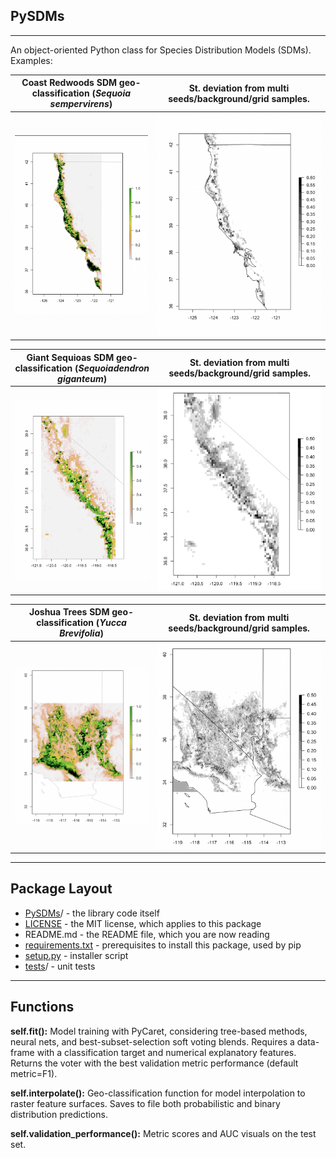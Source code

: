 ## PySDMs

---

An object-oriented Python class for Species Distribution Models (SDMs). Examples:

**Coast Redwoods** SDM geo-classification (*Sequoia sempervirens*) | St. deviation from multi seeds/background/grid samples. 
:---------------------------------:|:----------------------------------------:
![](examples/coast_redwoods/curr-cr.png) | ![](examples/coast_redwoods/current-sd.png)

**Giant Sequioas** SDM geo-classification (*Sequoiadendron giganteum*) | St. deviation from multi seeds/background/grid samples.
:---------------------------------:|:----------------------------------------:
![](examples/giant_sequoias/curr-gs.png) | ![](examples/giant_sequoias/curr-sd.png)

**Joshua Trees** SDM geo-classification (*Yucca Brevifolia*) | St. deviation from multi seeds/background/grid samples. 
:---------------------------------:|:----------------------------------------:
![](examples/joshua_trees/curr-jtree.png) | ![](examples/joshua_trees/curr-sd2.png)

---

## Package Layout

* [PySDMs](https://github.com/daniel-furman/PySDMs/tree/main/src/PySDMs)/ - the library code itself
* [LICENSE](https://github.com/daniel-furman/PySDMs/blob/main/LICENSE) - the MIT license, which applies to this package
* README.md - the README file, which you are now reading
* [requirements.txt](https://github.com/daniel-furman/PySDMs/blob/main/requirements.txt) - prerequisites to install this package, used by pip
* [setup.py](https://github.com/daniel-furman/PySDMs/blob/main/setup.py) - installer script
* [tests](https://github.com/daniel-furman/PySDMs/tree/main/test)/ - unit tests

---


Functions
-------

   **self.fit():** Model training with PyCaret, considering tree-based
        methods, neural nets, and best-subset-selection soft voting blends.
        Requires a data-frame with a classification target and numerical
        explanatory features. Returns the voter with the best validation
        metric performance (default metric=F1).

   **self.interpolate():** Geo-classification function for model interpolation to
        raster feature surfaces. Saves to file both probabilistic and binary
        distribution predictions.

   **self.validation_performance():** Metric scores and AUC visuals on the test set.

